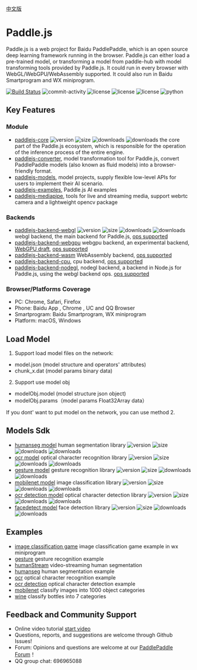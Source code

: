 [中文版](./README_cn.md)

# Paddle.js

Paddle.js is a web project for Baidu PaddlePaddle, which is an open source deep learning framework running in the browser. Paddle.js can either load a pre-trained model, or transforming a model from paddle-hub with model transforming tools provided by Paddle.js. It could run in every browser with WebGL/WebGPU/WebAssembly supported. It could also run in Baidu Smartprogram and WX miniprogram.

[![Build Status](https://travis-ci.org/PaddlePaddle/Paddle.js.svg?branch=beta)](https://travis-ci.org/PaddlePaddle/Paddle.js.svg?branch=beta) <img src="https://img.shields.io/github/commit-activity/m/paddlepaddle/paddle.js/master?color=important" alt="commit-activity"> <img src="https://img.shields.io/github/license/paddlepaddle/paddle.js" alt="license"> <img src="https://img.shields.io/github/package-json/v/paddlepaddle/paddle.js/master?color=yellow" alt="license"> <img src="https://img.shields.io/github/v/release/paddlepaddle/paddle.js?color=skyblue" alt="license"> <img src="https://img.shields.io/pypi/pyversions/paddlejsconverter" alt="python">
## Key Features

### Module

* [paddlejs-core](./packages/paddlejs-core/README.md) <img src="https://img.shields.io/npm/v/@paddlejs/paddlejs-core?color=success" alt="version"> <img src="https://img.shields.io/bundlephobia/min/@paddlejs/paddlejs-core" alt="size"> <img src="https://img.shields.io/npm/dm/@paddlejs/paddlejs-core?color=orange" alt="downloads"> <img src="https://img.shields.io/npm/dt/@paddlejs/paddlejs-core" alt="downloads">
the core part of the Paddle.js ecosystem, which is responsible for the operation of the inference process of the entire engine.
* [paddlejs-converter](./packages/paddlejs-converter/README.md), model transformation tool for Paddle.js, convert PaddlePaddle models (also known as fluid models) into a browser-friendly format.
* [paddlejs-models](./packages/paddlejs-models/), model projects, supply flexible low-level APIs for users to implement their AI scenario.
* [paddlejs-examples](./packages/paddlejs-examples/), Paddle.js AI examples
* [paddlejs-mediapipe](./packages/paddlejs-mediapipe/), tools for live and streaming media, support webrtc camera and a lightweight opencv package
### Backends
* [paddlejs-backend-webgl](./packages/paddlejs-backend-webgl/README.md) <img src="https://img.shields.io/npm/v/@paddlejs/paddlejs-backend-webgl?color=success" alt="version"> <img src="https://img.shields.io/bundlephobia/min/@paddlejs/paddlejs-backend-webgl" alt="size"> <img src="https://img.shields.io/npm/dm/@paddlejs/paddlejs-backend-webgl?color=orange" alt="downloads"> <img src="https://img.shields.io/npm/dt/@paddlejs/paddlejs-backend-webgl" alt="downloads">
webgl backend, the main backend for Paddle.js, [ops supported](./packages/paddlejs-backend-webgl/src/ops/index.ts)
* [paddlejs-backend-webgpu](./packages/paddlejs-backend-webgpu/README.md) webgpu backend, an experimental backend, [WebGPU draft](https://gpuweb.github.io/gpuweb/), [ops supported](./packages/paddlejs-backend-webgpu/src/ops/index.ts)
* [paddlejs-backend-wasm](./packages/paddlejs-backend-wasm/README_cn.md) WebAssembly backend, [ops supported](./packages/paddlejs-backend-wasm/src/ops.ts)
* [paddlejs-backend-cpu](./packages/paddlejs-backend-cpu/README.md), cpu backend, [ops supported](./packages/paddlejs-backend-cpu/src/ops/index.ts)
* [paddlejs-backend-nodegl](./packages/paddlejs-backend-nodegl/README.md), nodegl backend, a backend in Node.js for Paddle.js, using the webgl backend ops. [ops supported](./packages/paddlejs-backend-webgl/src/ops/index.ts)

### Browser/Platforms Coverage

* PC: Chrome, Safari, Firefox
* Phone: Baidu App , Chrome , UC and QQ Browser
* Smartprogram: Baidu Smartprogram, WX miniprogram
* Platform: macOS, Windows



## Load Model

1. Support load model files on the network:

 - model.json (model structure and operators' attributes)
 - chunk_x.dat (model params binary data)

2. Support use model obj
 - modelObj.model (model structure json object)
 - modelObj.params（model params Float32Array data）

If you dont' want to put model on the network, you can use method 2.

## Models Sdk
- [humanseg model](./packages/paddlejs-models/humanseg/README.md) human segmentation library <img src="https://img.shields.io/npm/v/@paddlejs-models/humanseg?color=success" alt="version"> <img src="https://img.shields.io/bundlephobia/min/@paddlejs-models/humanseg" alt="size"> <img src="https://img.shields.io/npm/dm/@paddlejs-models/humanseg?color=orange" alt="downloads"> <img src="https://img.shields.io/npm/dt/@paddlejs-models/humanseg" alt="downloads">
- [ocr model](./packages/paddlejs-models/ocr/README.md) optical character recognition library <img src="https://img.shields.io/npm/v/@paddlejs-models/ocr?color=success" alt="version"> <img src="https://img.shields.io/bundlephobia/min/@paddlejs-models/ocr" alt="size"> <img src="https://img.shields.io/npm/dm/@paddlejs-models/ocr?color=orange" alt="downloads"> <img src="https://img.shields.io/npm/dt/@paddlejs-models/ocr" alt="downloads">
- [gesture model](./packages/paddlejs-models/gesture/README.md) gesture recognition library <img src="https://img.shields.io/npm/v/@paddlejs-models/gesture?color=success" alt="version"> <img src="https://img.shields.io/bundlephobia/min/@paddlejs-models/gesture" alt="size"> <img src="https://img.shields.io/npm/dm/@paddlejs-models/gesture?color=orange" alt="downloads"> <img src="https://img.shields.io/npm/dt/@paddlejs-models/gesture" alt="downloads">
- [mobilenet model](./packages/paddlejs-models/mobilenet/README.md) image classification library <img src="https://img.shields.io/npm/v/@paddlejs-models/mobilenet?color=success" alt="version"> <img src="https://img.shields.io/bundlephobia/min/@paddlejs-models/mobilenet" alt="size"> <img src="https://img.shields.io/npm/dm/@paddlejs-models/mobilenet?color=orange" alt="downloads"> <img src="https://img.shields.io/npm/dt/@paddlejs-models/mobilenet" alt="downloads">
- [ocr detection model](./packages/paddlejs-models/ocrdetection/README.md) optical character detection library <img src="https://img.shields.io/npm/v/@paddlejs-models/ocrdet?color=success" alt="version"> <img src="https://img.shields.io/bundlephobia/min/@paddlejs-models/ocrdet" alt="size"> <img src="https://img.shields.io/npm/dm/@paddlejs-models/ocrdet?color=orange" alt="downloads"> <img src="https://img.shields.io/npm/dt/@paddlejs-models/ocrdet" alt="downloads">
- [facedetect model](./packages/paddlejs-models/facedetect/README.md) face detection library <img src="https://img.shields.io/npm/v/@paddlejs-models/facedetect?color=success" alt="version"> <img src="https://img.shields.io/bundlephobia/min/@paddlejs-models/facedetect" alt="size"> <img src="https://img.shields.io/npm/dm/@paddlejs-models/facedetect?color=orange" alt="downloads"> <img src="https://img.shields.io/npm/dt/@paddlejs-models/facedetect" alt="downloads">

## Examples
- [image classification game](./packages/paddlejs-examples/clasGame/README.md) image classification game example in wx miniprogram
- [gesture](./packages/paddlejs-examples/gesture/README.md) gesture recognition example
- [humanStream](./packages/paddlejs-examples/humanStream/README.md) video-streaming human segmentation
- [humanseg](./packages/paddlejs-examples/humanseg/README.md) human segmentation example
- [ocr](./packages/paddlejs-examples/ocr/README.md) optical character recognition example
- [ocr detection](./packages/paddlejs-examples/ocrdetection/README.md) optical character detection example
- [mobilenet](./packages/paddlejs-examples/mobilenet) classify images into 1000 object categories
- [wine](./packages/paddlejs-examples/wine) classify bottles into 7 categories


## Feedback and Community Support
- Online video tutorial [start video](https://www.bilibili.com/video/BV1gZ4y1H7UA?p=6)
- Questions, reports, and suggestions are welcome through Github Issues!
- Forum: Opinions and questions are welcome at our [PaddlePaddle Forum](https://ai.baidu.com/forum/topic/list/168)！
- QQ group chat: 696965088
